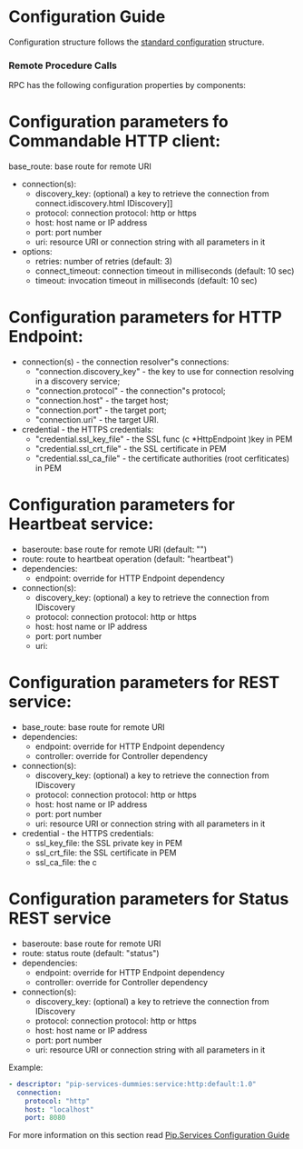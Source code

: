 # Configuration Guide <br/>

Configuration structure follows the 
[standard configuration](https://github.com/pip-services/pip-services3-container-node/doc/Configuration.md) 
structure. 

### <a name="rpc"></a> Remote Procedure Calls

RPC has the following configuration properties by components:

# Configuration parameters fo Commandable HTTP client:

base_route:              base route for remote URI
- connection(s):
  - discovery_key:         (optional) a key to retrieve the connection from connect.idiscovery.html IDiscovery]]
  - protocol:              connection protocol: http or https
  - host:                  host name or IP address
  - port:                  port number
  - uri:                   resource URI or connection string with all parameters in it
- options:
  - retries:               number of retries (default: 3)
  - connect_timeout:       connection timeout in milliseconds (default: 10 sec)
  - timeout:               invocation timeout in milliseconds (default: 10 sec)

# Configuration parameters for HTTP Endpoint:

- connection(s) - the connection resolver"s connections:
    - "connection.discovery_key" - the key to use for connection resolving in a discovery service;
    - "connection.protocol" - the connection"s protocol;
    - "connection.host" - the target host;
    - "connection.port" - the target port;
    - "connection.uri" - the target URI.
- credential - the HTTPS credentials:
    - "credential.ssl_key_file" - the SSL func (c *HttpEndpoint )key in PEM
    - "credential.ssl_crt_file" - the SSL certificate in PEM
    - "credential.ssl_ca_file" - the certificate authorities (root cerfiticates) in PEM

# Configuration parameters for Heartbeat service:

- baseroute:              base route for remote URI (default: "")
- route:                   route to heartbeat operation (default: "heartbeat")
- dependencies:
  - endpoint:              override for HTTP Endpoint dependency
- connection(s):
  - discovery_key:         (optional) a key to retrieve the connection from IDiscovery
  - protocol:              connection protocol: http or https
  - host:                  host name or IP address
  - port:                  port number
  - uri:   

# Configuration parameters for REST service:

- base_route:              base route for remote URI
- dependencies:
  - endpoint:              override for HTTP Endpoint dependency
  - controller:            override for Controller dependency
- connection(s):
  - discovery_key:         (optional) a key to retrieve the connection from IDiscovery
  - protocol:              connection protocol: http or https
  - host:                  host name or IP address
  - port:                  port number
  - uri:                   resource URI or connection string with all parameters in it
- credential - the HTTPS credentials:
  - ssl_key_file:         the SSL private key in PEM
  - ssl_crt_file:         the SSL certificate in PEM
  - ssl_ca_file:          the c

# Configuration parameters for Status REST service

- baseroute:              base route for remote URI
- route:                   status route (default: "status")
- dependencies:
  - endpoint:              override for HTTP Endpoint dependency
  - controller:            override for Controller dependency
- connection(s):
  - discovery_key:         (optional) a key to retrieve the connection from IDiscovery
  - protocol:              connection protocol: http or https
  - host:                  host name or IP address
  - port:                  port number
  - uri:                   resource URI or connection string with all parameters in it

Example:
```yaml
- descriptor: "pip-services-dummies:service:http:default:1.0"
  connection:
    protocol: "http"
    host: "localhost"
    port: 8080
```

For more information on this section read 
[Pip.Services Configuration Guide](https://github.com/pip-services/pip-services3-container-node/doc/Configuration.md#deps)